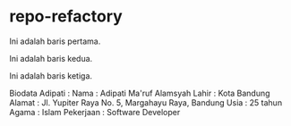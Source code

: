 # repo-refactory

Ini adalah baris pertama.

Ini adalah baris kedua.

Ini adalah baris ketiga.

Biodata Adipati :
Nama : Adipati Ma'ruf Alamsyah
Lahir : Kota Bandung
Alamat :  Jl. Yupiter Raya No. 5, Margahayu Raya, Bandung
Usia : 25 tahun
Agama : Islam
Pekerjaan : Software Developer

